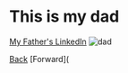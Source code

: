 # This is my dad
[My Father's LinkedIn](https://www.linkedin.com/search/results/all/?keywords=andrew%20wagnaar&origin=RICH_QUERY_SUGGESTION&position=0&searchId=83c7bdfa-5265-4834-b4c4-8ebc2b892e6d&sid=4X9)
![dad](https://user-images.githubusercontent.com/92960352/138538232-093cc786-6c46-488c-83c0-06299a47ae12.gif)

[Back](README.md)         [Forward](
